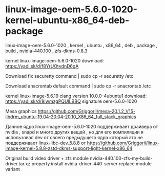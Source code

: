 # linux-image-oem-5.6.0-1020-kernel-ubuntu-x86_64-deb-package
linux-image-oem-5.6.0-1020 , kernel , ubuntu , x86_64 , deb , package , build , nvidia-440.100 , zfs-dkms-0.8.3

kernel linux-image-oem-5.6.0-1020 download: https://yadi.sk/d/f8YrUOtvdnD6gA

Download fix securetty command | sudo cp -r securetty /etc

Download anacrontab default command | sudo cp -r anacrontab /etc

kernel linux-image-5.6.19 clang version 10.0.0-4ubuntu1 download: https://yadi.sk/d/8IwmzgPQUlLBBQ signature oem-5.6.0-1020

Mesa graphics https://github.com/Griggorii/mesa-20.1.2_V15-libdrm_ubuntu-19.04-20.04-20.10_X86_64_full_stack_graphics

Данное ядро linux-image-oem-5.6.0-1020 поддерживает драйвера от nvidia , snapd и много других вещей , но для его компиляции я использовал dev от своего предыдущего ядра который это не поддерживает linux-libc-dev_5.8.8 от https://github.com/Griggorii/linux-image-kernel-5.8.8-zstd-dkms-support-light-kernel-x86_64

Original build video driver + zfs module nvidia-440.100-zfs-my-build-driver.tar.xz property install nvidia-driver-440-server replace module variant


